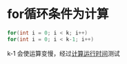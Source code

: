 # for循环条件为计算
```cpp
for(int i = 0; i < k; i++)
for(int i = 0; i < k-1; i++)
```

k-1 会使运算变慢，经过[计算运行时间](计算运行时间.md)测试